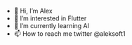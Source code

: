 - 👋 Hi, I’m Alex
- 👀 I’m interested in Flutter
- 🌱 I’m currently learning AI
- 📫 How to reach me twitter @aleksoft1

<!---
aleksoft1/aleksoft1 is a ✨ special ✨ repository because its `README.md` (this file) appears on your GitHub profile.
You can click the Preview link to take a look at your changes.
--->
